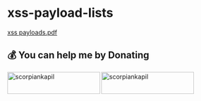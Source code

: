 # xss-payload-lists

[xss payloads.pdf](https://github.com/scorpiankapil/xss-payload-lists/blob/main/xss%20payloads.pdf)

## 💰 You can help me by Donating
<p><a href="https://www.buymeacoffee.com/scorpiankapil"> <img align="left" src="https://cdn.buymeacoffee.com/buttons/v2/default-yellow.png" height="50" width="210" alt="scorpiankapil" /></a></p>
<p><a href="https://www.paypal.com/paypalme/scorpiankapil"> <img align="left" src="https://github.com/scorpiankapil/scorpiankapil/blob/main/Assets/btn_paywith_primary_l.png" height="50" width="210" alt="scorpiankapil" /></a></p><br><br>
